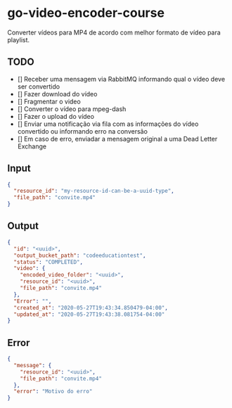 # go-video-encoder-course

Converter vídeos para MP4 de acordo com melhor formato de vídeo para playlist.

## TODO

- [] Receber uma mensagem via RabbitMQ informando qual o vídeo deve ser convertido
- [] Fazer download do vídeo
- [] Fragmentar o video
- [] Converter o vídeo para mpeg-dash
- [] Fazer o upload do vídeo
- [] Enviar uma notificação via fila com as informações do vídeo convertido ou informando erro na conversão
- [] Em caso de erro, enviadar a mensagem original a uma Dead Letter Exchange

## Input

```json
{
  "resource_id": "my-resource-id-can-be-a-uuid-type",
  "file_path": "convite.mp4"
}
```

## Output

```json
{
  "id": "<uuid>",
  "output_bucket_path": "codeeducationtest",
  "status": "COMPLETED",
  "video": {
    "encoded_video_folder": "<uuid>",
    "resource_id": "<uuid>",
    "file_path": "convite.mp4"
  },
  "Error": "",
  "created_at": "2020-05-27T19:43:34.850479-04:00",
  "updated_at": "2020-05-27T19:43:38.081754-04:00"
}
```

## Error

```json
{
  "message": {
    "resource_id": "<uuid>",
    "file_path": "convite.mp4"
  },
  "error": "Motivo do erro"
}
```